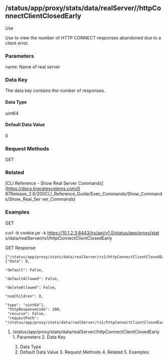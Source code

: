 ## /status/app/proxy/stats/data/realServer/<name>/httpConnectClientClosedEarly

Use

Use to view the number of HTTP CONNECT responses abandoned due to a client
error.

### Parameters

name: Name of real server

### Data Key

The data key contains the number of responses.

#### Data Type

uint64

#### Default Data Value

0

### Request Methods

GET

### Related

[CLI Reference - Show Real Server Commands](https://docs.lineratesystems.com/0
87Release_2.6/200CLI_Reference_Guide/Exec_Commands/Show_Commands/Show_Real_Ser
ver_Commands)

### Examples

GET

curl -b cookie.jar -k https://10.1.2.3:8443/lrs/api/v1.0/status/app/proxy/stat
s/data/realServer/rs1/httpConnectClientClosedEarly

GET Response

    
    {"/status/app/proxy/stats/data/realServer/rs1/httpConnectClientClosedEarly": {"data": 0,
                                                                                        "default": False,
                                                                                        "defaultAllowed": False,
                                                                                        "deleteAllowed": False,
                                                                                        "numChildren": 0,
                                                                                        "type": "uint64"},
     "httpResponseCode": 200,
     "recurse": False,
     "requestPath": "/status/app/proxy/stats/data/realServer/rs1/httpConnectClientClosedEarly"}
    

  1. /status/app/proxy/stats/data/realServer/<name>/httpConnectClientClosedEarly
    1. Parameters
    2. Data Key
      1. Data Type
      2. Default Data Value
    3. Request Methods
    4. Related
    5. Examples

